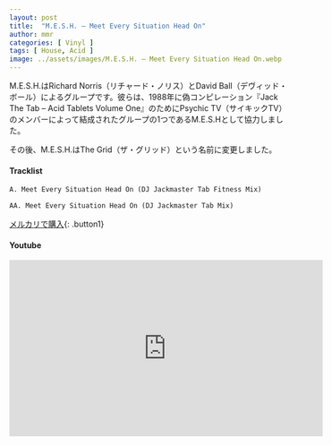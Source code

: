 ```yaml
---
layout: post
title:  "M.E.S.H. – Meet Every Situation Head On"
author: mmr
categories: [ Vinyl ]
tags: [ House, Acid ]
image: ../assets/images/M.E.S.H. – Meet Every Situation Head On.webp
---
```


M.E.S.H.はRichard Norris（リチャード・ノリス）とDavid Ball（デヴィッド・ボール）によるグループです。彼らは、1988年に偽コンピレーション『Jack The Tab – Acid Tablets Volume One』のためにPsychic TV（サイキックTV）のメンバーによって結成されたグループの1つであるM.E.S.Hとして協力しました。

その後、M.E.S.H.はThe Grid（ザ・グリッド）という名前に変更しました。

#### Tracklist
```md
A. Meet Every Situation Head On (DJ Jackmaster Tab Fitness Mix)

AA. Meet Every Situation Head On (DJ Jackmaster Tab Mix)
```

[メルカリで購入](https://jp.mercari.com/item/m82222421343?afid=6142608987){: .button1}

#### Youtube
<iframe width="560" height="315" src="https://www.youtube.com/embed/AK3dSxRqGBg?si=vLPoaaQuO2WhDXKO" title="YouTube video player" frameborder="0" allow="accelerometer; autoplay; clipboard-write; encrypted-media; gyroscope; picture-in-picture; web-share" referrerpolicy="strict-origin-when-cross-origin" allowfullscreen></iframe>